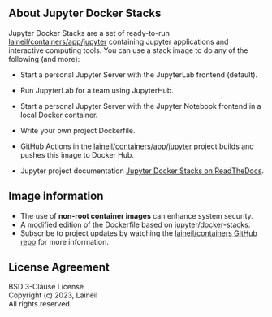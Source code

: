 ## About Jupyter Docker Stacks

Jupyter Docker Stacks are a set of ready-to-run [laineil/containers/app/jupyter](https://github.com/laineil/containers/tree/main/app/jupyter) containing Jupyter applications and interactive computing tools. You can use a stack image to do any of the following (and more):

- Start a personal Jupyter Server with the JupyterLab frontend (default).
- Run JupyterLab for a team using JupyterHub.
- Start a personal Jupyter Server with the Jupyter Notebook frontend in a local Docker container.
- Write your own project Dockerfile.

- GitHub Actions in the [laineil/containers/app/jupyter](https://github.com/laineil/containers/tree/main/app/jupyter) project builds and pushes this image to Docker Hub.

- Jupyter project documentation [Jupyter Docker Stacks on ReadTheDocs](https://jupyter-docker-stacks.readthedocs.io/en/latest/index.html).

## Image information

- The use of **non-root container images** can enhance system security.
- A modified edition of the Dockerfile based on [jupyter/docker-stacks](https://github.com/jupyter/docker-stacks).
- Subscribe to project updates by watching the [laineil/containers GitHub repo](https://github.com/laineil/containers) for more information.

## License Agreement

BSD 3-Clause License  
Copyright (c) 2023, Laineil  
All rights reserved.
